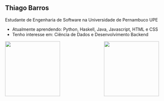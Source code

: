 ## Thiago Barros

Estudante de Engenharia de Software na Universidade de Pernambuco UPE
 - Atualmente aprendendo: Python, Haskell, Java, Javascript, HTML e CSS
 - Tenho interesse em: Ciência de Dados e Desenvolvimento Backend
<div>
  <img align="left" height="180em" src="https://github-readme-stats-pi-liard.vercel.app/api?username=BunBismuth&show_icons=true&theme=tokyonight"/>
  <img align="right" height="180em" src="https://github-readme-stats-pi-liard.vercel.app/api/top-langs/?username=BunBismuth&layout=compact&show_icons=true&theme=tokyonight"/>
</div>
